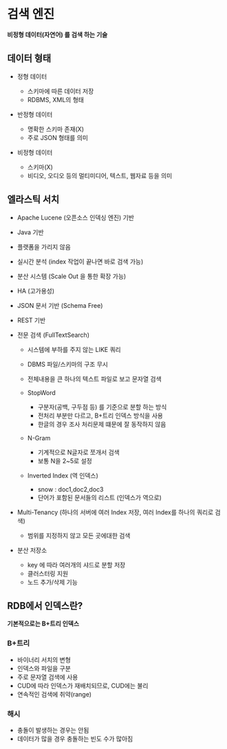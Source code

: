 # 검색 엔진

**비정형 데이터(자연어) 를 검색 하는 기술**

## 데이터 형태

- 정형 데이터
    - 스키마에 따른 데이터 저장
    - RDBMS, XML의 형태
    
- 반정형 데이터
    - 명확한 스키마 존재(X)
    - 주로 JSON 형태를 의미
    
- 비정형 데이터
    - 스키마(X)
    - 비디오, 오디오 등의 멀티미디어, 텍스트, 웹자료 등을 의미


## 엘라스틱 서치
- Apache Lucene (오픈소스 인덱싱 엔진) 기반
- Java 기반 
- 플랫폼을 가리지 않음
- 실시간 분석 (index 작업이 끝나면 바로 검색 가능)
- 분산 시스템 (Scale Out 을 통한 확장 가능)
- HA (고가용성) 
- JSON 문서 기반 (Schema Free)
- REST 기반  
- 전문 검색 (FullTextSearch)
  - 시스템에 부하를 주지 않는 LIKE 쿼리
  - DBMS 파일/스키마의 구조 무시 
  - 전체내용을 큰 하나의 텍스트 파일로 보고 문자열 검색
  - StopWord
    - 구분자(공백, 구두점 등)  를 기준으로 분할 하는 방식
    - 전처리 부분만 다르고, B+트리 인덱스 방식을 사용
    - 한글의 경우 조사 처리문제 떄문에 잘 동작하지 않음
  
  - N-Gram
    - 기계적으로 N글자로 쪼개서 검색
    - 보통 N을 2~5로 설정
  - Inverted Index (역 인덱스)
    - snow : doc1,doc2,doc3
    - 단어가 포함된 문서들의 리스트 (인덱스가 역으로)
  
- Multi-Tenancy (하나의 서버에 여러 Index 저장, 여러 Index를 하나의 쿼리로 검색)
    - 범위를 지정하지 않고 모든 곳에대한 검색
- 분산 저장소
    - key 에 따라 여러개의 샤드로 분할 저장
    - 클러스터링 지원
    - 노드 추가/삭제 기능
    
## RDB에서 인덱스란? 
**기본적으로는 B+트리 인덱스**

### B+트리
- 바이너리 서치의 변형
- 인덱스와 파일을 구분
- 주로 문자열 검색에 사용 
- CUD에 따라 인덱스가 재배치되므로, CUD에는 불리
- 연속적인 검색에 취약(range)

### 해시
- 충돌이 발생하는 경우는 안됨
- 데이터가 많을 경우 충돌하는 빈도 수가 많아짐